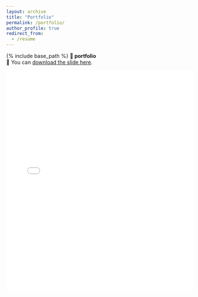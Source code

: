 ```yaml
---
layout: archive
title: "Portfolio"
permalink: /portfolio/
author_profile: true
redirect_from:
  - /resume
---
```


{% include base_path %}
  **🧪 portfolio**  
  📄 You can [download the slide here](/files/pdfs/portfolio.pdf).  
  <iframe src="/files/pdfs/portfolio.pdf" width="100%" height="600px" style="border: none;"></iframe>
